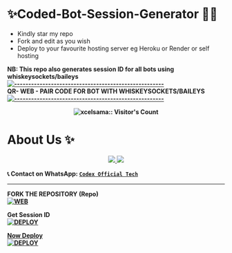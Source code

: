 # ✨Coded-Bot-Session-Generator 🤖🔥
- Kindly star my repo
- Fork and edit as you wish
- Deploy to your favourite hosting server eg Heroku or Render or self hosting

<strong>NB:<strong/> This repo also generates session ID for all bots using whiskeysockets/baileys
[![-----------------------------------------------------](https://raw.githubusercontent.com/andreasbm/readme/master/assets/lines/colored.png)](#table-of-contents)
<br/>QR- WEB - PAIR CODE FOR BOT WITH WHISKEYSOCKETS/BAILEYS
[![-----------------------------------------------------](https://raw.githubusercontent.com/andreasbm/readme/master/assets/lines/colored.png)](#table-of-contents)
<p align="center">
   <a href="https://github.com/coded-bot-code">

</a>
 <p align="center"><img src="https://profile-counter.glitch.me/{Itxxwasi}/count.svg" alt="xcelsama:: Visitor's Count" /></p>

# About Us ✨

<p align="center">
  <a href="https://whatsapp.com/channel/0029Vb6SHBgAe5VkDNntUR1W">
    <img src="https://img.shields.io/badge/WhatsApp-Channel-25D366?style=for-the-badge&logo=whatsapp&logoColor=white">
  </a>
  <a href="https://www.youtube.com/@Codex-964">
    <img src="https://img.shields.io/badge/YouTube-Subscribe-FF0000?style=for-the-badge&logo=youtube&logoColor=white">
  </a>
</p>

📞 **Contact on WhatsApp:** [`Codex Official Tech`](https://wa.me/2349031705641)  

---

FORK THE REPOSITORY (Repo) 
    <br>
<a href="https://github.com/coded-bot-code/coded-session"><img title="WEB" src="https://img.shields.io/badge/FORK Coded_Bot-QR?color=black&style=for-the-badge&logo=stackshare"></a>

Get Session ID
    <br>
<a href='https://coded-session.onrender.com/)' target="_blank"><img alt='DEPLOY' src='https://img.shields.io/badge/-SESSION ID-black?style=for-the-badge&logo=star&logoColor=white'/>


Now Deploy
    <br>
<a href='https://dashboard.heroku.com/new?template=https://github.com/coded-bot-code/coded-session)' target="_blank"><img alt='DEPLOY' src='https://img.shields.io/badge/-DEPLOY-black?style=for-the-badge&logo=heroku&logoColor=white'/>
